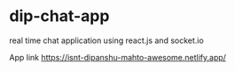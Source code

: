 # dip-chat-app
real time chat application using react.js and socket.io

App link https://isnt-dipanshu-mahto-awesome.netlify.app/
